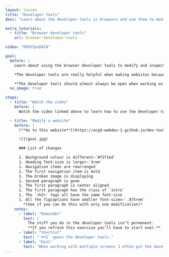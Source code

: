 ```yaml
---
layout: lesson
title: "Developer tools"
desc: "Learn about the developer tools in browsers and use them to modify an existing website."

extra_tutorials:
  - title: "Browser developer tools"
    url: browser-developer-tools

video: "09XV2psDAZ4"

goal:
  before: |
    Learn about using the browser developer tools to modify and inspect websites.

    *The developer tools are really helpful when making websites because we can see what code is being applied and test solutions live in the browser.*

    **The developer tools should almost always be open when working on websites.**
  no_image: true

steps:
  - title: "Watch the video"
    before: |
      Watch the video linked above to learn how to use the developer tools built into browsers.

  - title: "Modify a website"
    before: |
      [**Go to this website**](https://acgd-webdev-1.github.io/dev-tools-modifier/) and, using the developer tools, modify it to look like the screenshots below.

      ![](goal.jpg)

      ### List of changes

      1. Background colour is different—`#f2f1ed`
      1. Heading font-size is larger—`3rem`
      1. Navigation items are rearranged
      1. The first navigation item is bold
      1. The broken image is displaying
      1. Second paragraph is gone
      1. The first paragraph is center aligned
      1. The first paragraph has the class of `intro`
      1. The `<h2>` tags all have the same font-size
      1. All the figcaptions have smaller font-sizes—`.875rem`
        *(See if you can do this with only one modification)*
    notes:
      - label: "Reminder"
        text: |
          The stuff you do in the developer tools isn’t permanent.
          **If you refresh this exercise you’ll have to start over.**
      - label: "Shortcut"
        text: "`⌘⌥I` opens the developer tools."
      - label: "Hint"
        text: "When working with multiple screens I often put the developer tools on my laptop screen and have my code on the big monitor."
---
```

